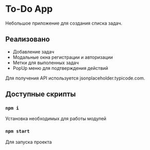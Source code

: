# To-Do App

Небольшое приложение для создания списка задач. 

## Реализовано 

- Добавление задач
- Модальные окна регистрации и авторизации
- Метки для выполенных задач
- PopUp меню для подтверждения действий

Для получения API используется jsonplaceholder.typicode.com.

## Доступные скрипты

### `npm i`

Установка необходимых для работы модулей

### `npm start`

Для запуска проекта
